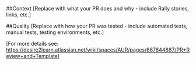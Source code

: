##Context 
[Replace with what your PR does and why - include Rally stories, links, etc.]

##Quality
[Replace with how your PR was tested - include automated tests, manual tests, testing environments, etc.]

[For more details see: https://desire2learn.atlassian.net/wiki/spaces/AUR/pages/667844887/PR+Review+and+Template]

